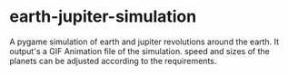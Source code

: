# earth-jupiter-simulation

A pygame simulation of earth and jupiter revolutions around the earth. It output's a GIF Animation file of the simulation. speed and sizes of the planets can be adjusted according to the requirements.
